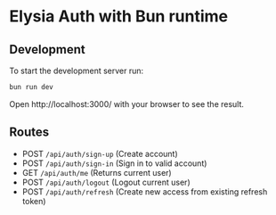 # Elysia Auth with Bun runtime

## Development
To start the development server run:
```bash
bun run dev
```

Open http://localhost:3000/ with your browser to see the result.

## Routes
- POST `/api/auth/sign-up` (Create account)
- POST `/api/auth/sign-in` (Sign in to valid account)
- GET `/api/auth/me` (Returns current user)
- POST `/api/auth/logout` (Logout current user)
- POST `/api/auth/refresh` (Create new access from existing refresh token)
